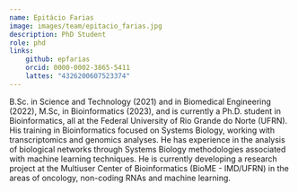 ```yaml
---
name: Epitácio Farias
image: images/team/epitacio_farias.jpg
description: PhD Student
role: phd
links:
    github: epfarias
    orcid: 0000-0002-3865-5411
    lattes: "4326200607523374"
---
```


B.Sc. in Science and Technology (2021) and in Biomedical Engineering (2022), M.Sc, in Bioinformatics (2023), and is currently a Ph.D. student in Bioinformatics, all at the Federal University of Rio Grande do Norte (UFRN). His training in Bioinformatics focused on Systems Biology, working with transcriptomics and genomics analyses. He has experience in the analysis of biological networks through Systems Biology methodologies associated with machine learning techniques. He is currently developing a research project at the Multiuser Center of Bioinformatics (BioME - IMD/UFRN) in the areas of oncology, non-coding RNAs and machine learning.
